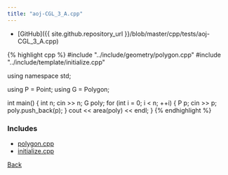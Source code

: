 ```yaml
---
title: "aoj-CGL_3_A.cpp"
---
```


- [GitHub]({{ site.github.repository_url }}/blob/master/cpp/tests/aoj-CGL_3_A.cpp)

{% highlight cpp %}
#include "../include/geometry/polygon.cpp"
#include "../include/template/initialize.cpp"

using namespace std;

using P = Point<float11>;
using G = Polygon<float11>;

int main() {
  int n;
  cin >> n;
  G poly;
  for (int i = 0; i < n; ++i) {
    P p;
    cin >> p;
    poly.push_back(p);
  }
  cout << area(poly) << endl;
}
{% endhighlight %}

### Includes

- [polygon.cpp](../include/geometry/polygon)
- [initialize.cpp](../include/template/initialize)

[Back](..)
